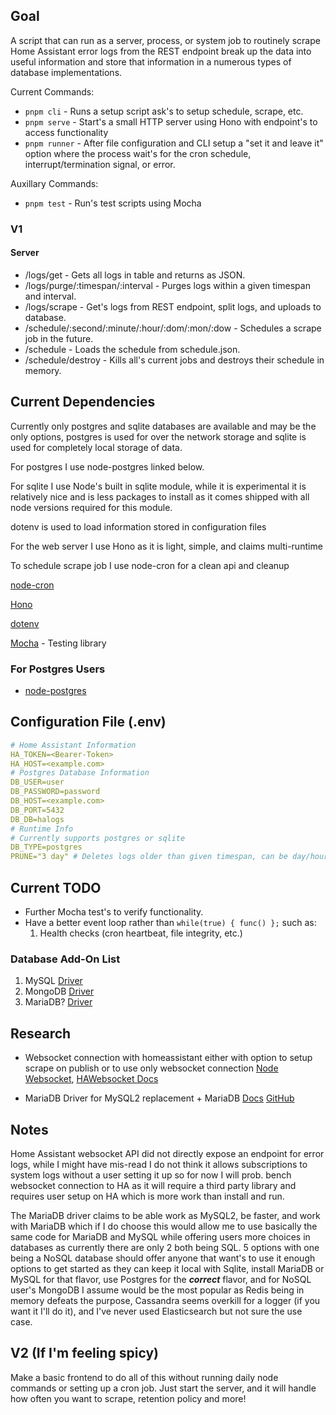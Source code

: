 ## Goal

A script that can run as a server, process, or system job to routinely scrape Home Assistant error logs from the REST endpoint break up the data into useful information and store that information in a numerous types of database implementations.

Current Commands:

- `pnpm cli` - Runs a setup script ask's to setup schedule, scrape, etc.
- `pnpm serve` - Start's a small HTTP server using Hono with endpoint's to access functionality
- `pnpm runner` - After file configuration and CLI setup a "set it and leave it" option where the process wait's for the cron schedule, interrupt/termination signal, or error.

Auxillary Commands:

- `pnpm test` - Run's test scripts using Mocha

### V1

#### Server

- /logs/get - Gets all logs in table and returns as JSON.
- /logs/purge/:timespan/:interval - Purges logs within a given timespan and interval.
- /logs/scrape - Get's logs from REST endpoint, split logs, and uploads to database.
- /schedule/:second/:minute/:hour/:dom/:mon/:dow - Schedules a scrape job in the future.
- /schedule - Loads the schedule from schedule.json.
- /schedule/destroy - Kills all's current jobs and destroys their schedule in memory.

## Current Dependencies

Currently only postgres and sqlite databases are available and may be the only options, postgres is used for over the network storage and sqlite is used for completely local storage of data.

For postgres I use node-postgres linked below.

For sqlite I use Node's built in sqlite module, while it is experimental it is relatively nice and is less packages to install as it comes shipped with all node versions required for this module.

dotenv is used to load information stored in configuration files

For the web server I use Hono as it is light, simple, and claims multi-runtime

To schedule scrape job I use node-cron for a clean api and cleanup

[node-cron](https://www.npmjs.com/package/node-cron)

[Hono](https://hono.dev/)

[dotenv](https://www.npmjs.com/package/dotenv)

[Mocha](https://mochajs.org/) -  Testing library

### For Postgres Users

- [node-postgres](https://www.npmjs.com/package/pg)

## Configuration File (.env)

```yml
# Home Assistant Information
HA_TOKEN=<Bearer-Token>
HA_HOST=<example.com>
# Postgres Database Information
DB_USER=user
DB_PASSWORD=password
DB_HOST=<example.com>
DB_PORT=5432
DB_DB=halogs
# Runtime Info
# Currently supports postgres or sqlite
DB_TYPE=postgres
PRUNE="3 day" # Deletes logs older than given timespan, can be day/hour.
```

## Current TODO

- Further Mocha test's to verify functionality.
- Have a better event loop rather than `while(true) { func() };` such as:
    1. Health checks (cron heartbeat, file integrity, etc.)

### Database Add-On List

1. MySQL [Driver](https://www.npmjs.com/package/mysql2)
2. MongoDB [Driver](https://www.npmjs.com/package/mongodb)
3. MariaDB? [Driver](https://github.com/mariadb-corporation/mariadb-connector-nodejs)

## Research

- Websocket connection with homeassistant either with option to setup scrape on publish or to use only websocket connection [Node Websocket](https://nodejs.org/en/learn/getting-started/websocket), [HAWebsocket Docs](https://developers.home-assistant.io/docs/api/websocket/)

- MariaDB Driver for MySQL2 replacement + MariaDB [Docs](https://www.npmjs.com/package/mariadb) [GitHub](https://github.com/mariadb-corporation/mariadb-connector-nodejs)

## Notes

Home Assistant websocket API did not directly expose an endpoint for error logs, while I might have mis-read I do not think it allows subscriptions to system logs without a user setting it up so for now I will prob. bench websocket connection to HA as it will require a third party library and requires user setup on HA which is more work than install and run.

The MariaDB driver claims to be able work as MySQL2, be faster, and work with MariaDB which if I do choose this would allow me to use basically the same code for MariaDB and MySQL while offering users more choices in databases as currently there are only 2 both being SQL. 5 options with one being a NoSQL database should offer anyone that want's to use it enough options to get started as they can keep it local with Sqlite, install MariaDB or MySQL for that flavor, use Postgres for the ***correct*** flavor, and for NoSQL user's MongoDB I assume would be the most popular as Redis being in memory defeats the purpose, Cassandra seems overkill for a logger (if you want it I'll do it), and I've never used Elasticsearch but not sure the use case.

## V2 (If I'm feeling spicy)

Make a basic frontend to do all of this without running daily node commands or setting up a cron job.
Just start the server, and it will handle how often you want to scrape, retention policy and more!